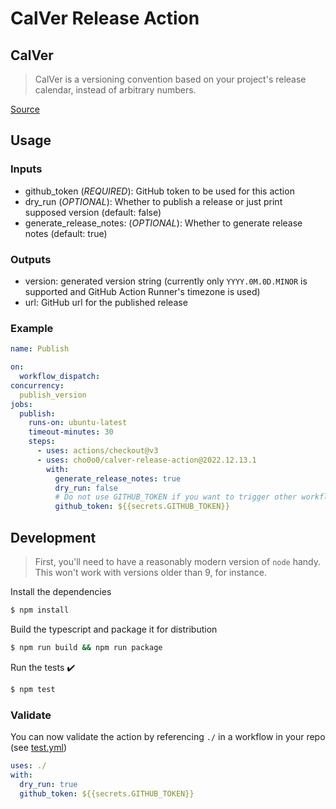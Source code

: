 # CalVer Release Action

## CalVer

> CalVer is a versioning convention based on your project's release calendar, instead of arbitrary numbers. 
 
[Source](https://calver.org/)

## Usage

### Inputs

- github_token (*REQUIRED*): GitHub token to be used for this action
- dry_run (*OPTIONAL*): Whether to publish a release or just print supposed version (default: false)
- generate_release_notes: (*OPTIONAL*): Whether to generate release notes (default: true)

### Outputs

- version: generated version string (currently only `YYYY.0M.0D.MINOR` is supported and GitHub Action Runner's timezone is used)
- url: GitHub url for the published release

### Example

```yaml
name: Publish

on:
  workflow_dispatch:
concurrency:
  publish_version
jobs:
  publish:
    runs-on: ubuntu-latest
    timeout-minutes: 30
    steps:
      - uses: actions/checkout@v3
      - uses: cho0o0/calver-release-action@2022.12.13.1
        with:
          generate_release_notes: true
          dry_run: false
          # Do not use GITHUB_TOKEN if you want to trigger other workflows
          github_token: ${{secrets.GITHUB_TOKEN}}
```

## Development

> First, you'll need to have a reasonably modern version of `node` handy. This won't work with versions older than 9, for instance.

Install the dependencies  
```bash
$ npm install
```

Build the typescript and package it for distribution
```bash
$ npm run build && npm run package
```

Run the tests :heavy_check_mark:  
```bash
$ npm test
```

### Validate

You can now validate the action by referencing `./` in a workflow in your repo (see [test.yml](.github/workflows/test.yml))

```yaml
uses: ./
with:
  dry_run: true
  github_token: ${{secrets.GITHUB_TOKEN}}
```
